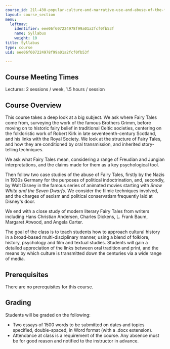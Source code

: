 ```yaml
---
course_id: 21l-430-popular-culture-and-narrative-use-and-abuse-of-the-fairy-tale-fall-2015
layout: course_section
menu:
  leftnav:
    identifier: eee06f607224978f99a01a2fcf0fb53f
    name: Syllabus
    weight: 10
title: Syllabus
type: course
uid: eee06f607224978f99a01a2fcf0fb53f

---
```


Course Meeting Times
--------------------

Lectures: 2 sessions / week, 1.5 hours / session

Course Overview
---------------

This course takes a deep look at a big subject. We ask where Fairy Tales come from, surveying the work of the famous Brothers Grimm, before moving on to historic fairy belief in traditional Celtic societies, centering on the folkloristic work of Robert Kirk in late seventeenth-century Scotland, and his links with the Royal Society. We look at the structure of Fairy Tales, and how they are conditioned by oral transmission, and inherited story-telling techniques.

We ask what Fairy Tales mean, considering a range of Freudian and Jungian interpretations, and the claims made for them as a key psychological tool.

Then follow two case studies of the abuse of Fairy Tales, firstly by the Nazis in 1930s Germany for the purposes of political indoctrination, and, secondly, by Walt Disney in the famous series of animated movies starting with _Snow White and the Seven Dwarfs_. We consider the filmic techniques involved, and the charges of sexism and political conservatism frequently laid at Disney's door.

We end with a close study of modern literary Fairy Tales from writers including Hans Christian Andersen, Charles Dickens, L. Frank Baum, Margaret Atwood, and Angela Carter.

The goal of the class is to teach students how to approach cultural history in a broad-based multi-disciplinary manner, using a blend of folklore, history, psychology and film and textual studies. Students will gain a detailed appreciation of the links between oral tradition and print, and the means by which culture is transmitted down the centuries via a wide range of media.

Prerequisites
-------------

There are no prerequisites for this course.

Grading
-------

Students will be graded on the following:

*   Two essays of 1500 words to be submitted on dates and topics specified, double-spaced, in Word format (with a .docx extension).
*   Attendance at class is a requirement of the course. Any absence must be for good reason and notified to the instructor in advance.